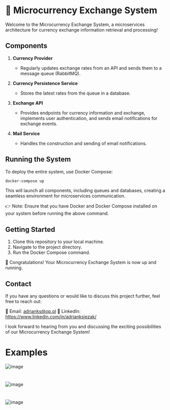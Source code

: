 # 🚀 Microcurrency Exchange System
Welcome to the Microcurrency Exchange System, a microservices architecture for currency exchange information retrieval and processing!

## Components
1. **Currency Provider**
   - Regularly updates exchange rates from an API and sends them to a message queue (RabbitMQ).

2. **Currency Persistence Service**
   - Stores the latest rates from the queue in a database.

3. **Exchange API**
   - Provides endpoints for currency information and exchange, implements user authentication, and sends email notifications for exchange events.

4. **Mail Service**
   - Handles the construction and sending of email notifications.

## Running the System
To deploy the entire system, use Docker Compose:
```bash
docker-compose up
```

This will launch all components, including queues and databases, creating a seamless environment for microservices communication.

👉 Note: Ensure that you have Docker and Docker Compose installed on your system before running the above command.

## Getting Started
1. Clone this repository to your local machine.
2. Navigate to the project directory.
3. Run the Docker Compose command.

🌟 Congratulations! Your Microcurrency Exchange System is now up and running.

## Contact
If you have any questions or would like to discuss this project further, feel free to reach out:

📧 Email: adrianks@op.pl
👔 LinkedIn: https://www.linkedin.com/in/adrianksiezak/

I look forward to hearing from you and discussing the exciting possibilities of our Microcurrency Exchange System!

# Examples

![image](https://github.com/adixks/exchange-api/assets/83171399/a6260184-2f52-4a62-8444-9887517d904b)
#

![image](https://github.com/adixks/exchange-api/assets/83171399/d429ec7c-018a-4cff-bb6f-b1e6f35c7a2d)
#

![image](https://github.com/adixks/exchange-api/assets/83171399/2d11de0f-f8c1-4184-b4b9-12432a176645)


